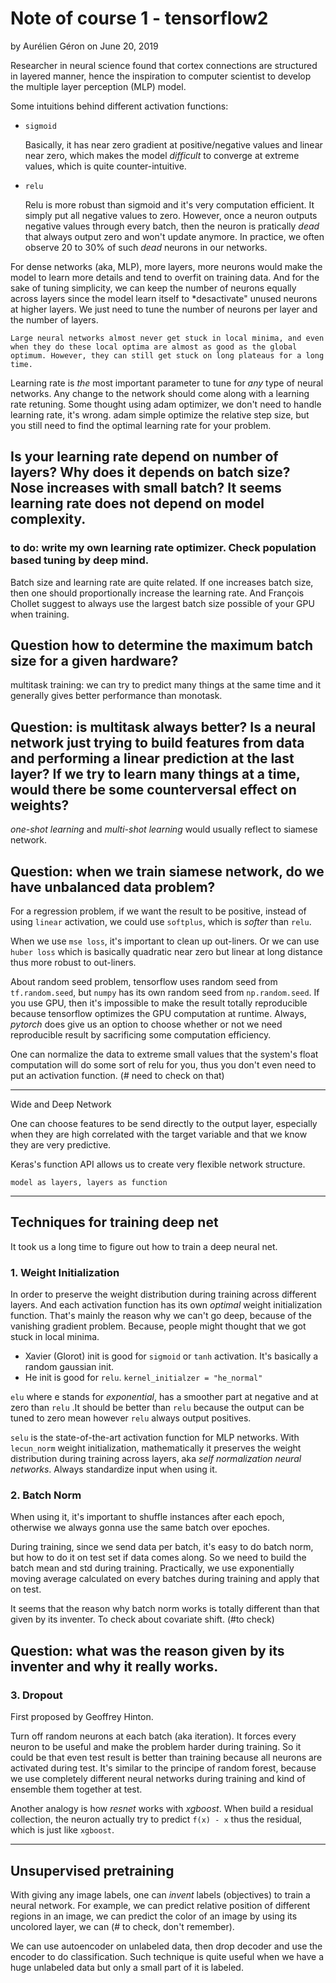 # Note of course 1 - tensorflow2

by Aurélien Géron on June 20, 2019

Researcher in neural science found that cortex connections are structured in layered manner, hence the inspiration to 
computer scientist to develop the multiple layer perception (MLP) model.


Some intuitions behind different activation functions:
- `sigmoid`
    
    Basically, it has near zero gradient at positive/negative values and linear near zero, which makes the model
     *difficult* to converge at extreme values, which is quite counter-intuitive. 
  
- `relu`

    Relu is more robust than sigmoid and it's very computation efficient. It simply put all negative values to zero.
    However, once a neuron outputs negative values through every batch, then the neuron is pratically *dead* that 
    always output zero and won't update anymore. In practice, we often observe 20 to 30% of such *dead* neurons in our networks. 

For dense networks (aka, MLP), more layers, more neurons would make the model to learn more details and tend to overfit on training data. And for the sake of tuning simplicity, we can keep the number of neurons equally across layers since the model learn itself to *desactivate" unused neurons at higher layers. We just need to tune the number of neurons per layer and the number of layers. 

    Large neural networks almost never get stuck in local minima, and even when they do these local optima are almost as good as the global optimum. However, they can still get stuck on long plateaus for a long time.


Learning rate is *the* most important parameter to tune for *any* type of neural networks. Any change to the network should come along with a learning rate retuning. Some thought using adam optimizer, we don't need to handle learning rate, it's wrong. adam simple optimize the relative step size, but you still need to find the optimal learning rate for your problem. 

## Is your learning rate depend on number of layers? Why does it depends on batch size? Nose increases with small batch? It seems learning rate does not depend on model complexity. 

### to do: write my own learning rate optimizer. Check population based tuning by deep mind.

Batch size and learning rate are quite related. If one increases batch size, then one should proportionally increase the learning rate. And François Chollet suggest to always use the largest batch size possible of your GPU when training. 

## Question how to determine the maximum batch size for a given hardware? 

multitask training: we can try to predict many things at the same time and it generally gives better performance than monotask. 

## Question: is multitask always better? Is a neural network just trying to build features from data and performing a linear prediction at the last layer? If we try to learn many things at a time, would there be some counterversal effect on weights? 

*one-shot learning* and *multi-shot learning* would usually reflect to siamese network. 

## Question: when we train siamese network, do we have unbalanced data problem? 

For a regression problem, if we want the result to be positive, instead of using `linear` activation, we could use `softplus`, which is *softer* than `relu`. 

When we use `mse loss`, it's important to clean up out-liners. Or we can use `huber loss` which is basically quadratic near zero but linear at long distance thus more robust to out-liners. 

About random seed problem, tensorflow uses random seed from `tf.random.seed`, but `numpy` has its own random seed from `np.random.seed`. If you use GPU, then it's impossible to make the result totally reproducible because tensorflow optimizes the GPU computation at runtime. Always, *pytorch* does give us an option to choose whether or not we need reproducible result by sacrificing some computation efficiency. 

One can normalize the data to extreme small values that the system's float computation will do some sort of relu for you, thus you don't even need to put an activation function. (# need to check on that)

---

Wide and Deep Network

One can choose features to be send directly to the output layer, especially when they are high correlated with the target variable and that we know they are very predictive. 

Keras's function API allows us to create very flexible network structure. 

    
    model as layers, layers as function
    
---

## Techniques for training deep net

It took us a long time to figure out how to train a deep neural net. 

### 1. Weight Initialization

In order to preserve the weight distribution during training across different layers. And each activation function has its own *optimal* weight initialization function. That's mainly the reason why we can't go deep, because of the vanishing gradient problem. Because, people might thought that we got stuck in local minima.

- Xavier (Glorot) init is good for `sigmoid` or `tanh` activation. It's basically a random gaussian init. 
- He init is good for `relu`. `kernel_initialzer = "he_normal"`

`elu` where e stands for *exponential*, has a smoother part at negative and at zero than `relu` .It should be better than `relu` because the output can be tuned to zero mean however `relu` always output positives. 

`selu` is the state-of-the-art activation function for MLP networks. With `lecun_norm` weight initialization, mathematically it preserves the weight distribution during training across layers, aka *self normalization neural networks*. Always standardize input when using it. 

### 2. Batch Norm

When using it, it's important to shuffle instances after each epoch, otherwise we always gonna use the same batch over epoches. 

During training, since we send data per batch, it's easy to do batch norm, but how to do it on test set if data comes along. So we need to build the batch mean and std during training. Practically, we use exponentially moving average calculated on every batches during training and apply that on test. 

It seems that the reason why batch norm works is totally different than that given by its inventer. To check about covariate shift. (#to check)

## Question: what was the reason given by its inventer and why it really works. 

### 3. Dropout 
First proposed by Geoffrey Hinton. 

Turn off random neurons at each batch (aka iteration). It forces every neuron to be useful and make the problem harder during training. So it could be that even test result is better than training because all neurons are activated during test. It's similar to the principe of random forest, because we use completely different neural networks during training and kind of ensemble them together at test. 

Another analogy is how *resnet* works with *xgboost*. When build a residual collection, the neuron actually try to predict `f(x) - x` thus the residual, which is just like `xgboost`. 

---

## Unsupervised pretraining

With giving any image labels, one can *invent* labels (objectives) to train a neural network. For example, we can predict relative position of different regions in an image, we can predict the color of an image by using its uncolored layer, we can (# to check, don't remember).

We can use autoencoder on unlabeled data, then drop decoder and use the encoder to do classification. Such technique is quite useful when we have a huge unlabeled data but only a small part of it is labeled. 



    
    
    
    
